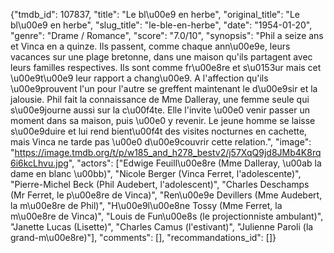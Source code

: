 {"tmdb_id": 107837, "title": "Le bl\u00e9 en herbe", "original_title": "Le bl\u00e9 en herbe", "slug_title": "le-ble-en-herbe", "date": "1954-01-20", "genre": "Drame / Romance", "score": "7.0/10", "synopsis": "Phil a seize ans et Vinca en a quinze. Ils passent, comme chaque ann\u00e9e, leurs vacances sur une plage bretonne, dans une maison qu'ils partagent avec leurs familles respectives. Ils sont comme fr\u00e8re et s\u0153ur mais cet \u00e9t\u00e9 leur rapport a chang\u00e9. A l'affection qu'ils \u00e9prouvent l'un pour l'autre se greffent maintenant le d\u00e9sir et la jalousie. Phil fait la connaissance de Mme Dalleray, une femme seule qui s\u00e9journe aussi sur la c\u00f4te. Elle l'invite \u00e0 venir passer un moment dans sa maison, puis \u00e0 y revenir. Le jeune homme se laisse s\u00e9duire et lui rend bient\u00f4t des visites nocturnes en cachette, mais Vinca ne tarde pas \u00e0 d\u00e9couvrir cette relation.", "image": "https://image.tmdb.org/t/p/w185_and_h278_bestv2/j57XqQ9jd8JMb4K8rq6i6kcLhvu.jpg", "actors": ["Edwige Feuill\u00e8re (Mme Dalleray, \u00ab la dame en blanc \u00bb)", "Nicole Berger (Vinca Ferret, l'adolescente)", "Pierre-Michel Beck (Phil Audebert, l'adolescent)", "Charles Deschamps (Mr Ferret, le p\u00e8re de Vinca)", "Ren\u00e9e Devillers (Mme Audebert, la m\u00e8re de Phil)", "H\u00e9l\u00e8ne Tossy (Mme Ferret, la m\u00e8re de Vinca)", "Louis de Fun\u00e8s (le projectionniste ambulant)", "Janette Lucas (Lisette)", "Charles Camus (l'estivant)", "Julienne Paroli (la grand-m\u00e8re)"], "comments": [], "recommandations_id": []}